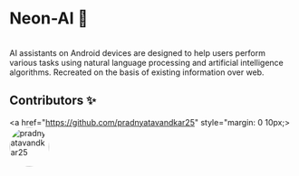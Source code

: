 # Neon-AI 🤖
<br>
AI assistants on Android devices are designed to help users perform various tasks using natural language processing and artificial intelligence algorithms.
Recreated on the basis of existing information over web.

## Contributors ✨

<p>
  <a href="https://github.com/samarthpharate" style="margin: 0 10px;>
    <img src="https://avatars.githubusercontent.com/samarthpharate" width="70px;" style="border-radius: 50%;" alt="Samarth Pharate"/>
  </a>

  <a href="https://github.com/pradnyatavandkar25" style="margin: 0 10px;>
    <img src="https://avatars.githubusercontent.com/pradnyatavandkar25" width="70px;" style="border-radius:50%;" alt="pradnyatavandkar25"/>
  </a>
  <!-- Add more contributors in the same way -->
</p>